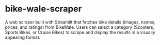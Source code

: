# bike-wale-scraper
A web scraper built with Streamlit that fetches bike details (images, names, prices, and ratings) from BikeWale. Users can select a category (Scooters, Sports Bikes, or Cruise Bikes) to scrape and display the results in a visually appealing format.
